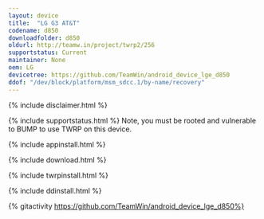 ```yaml
---
layout: device
title:  "LG G3 AT&T"
codename: d850
downloadfolder: d850
oldurl: http://teamw.in/project/twrp2/256
supportstatus: Current
maintainer: None
oem: LG
devicetree: https://github.com/TeamWin/android_device_lge_d850
ddof: "/dev/block/platform/msm_sdcc.1/by-name/recovery"
---
```


{% include disclaimer.html %}

{% include supportstatus.html %}
Note, you must be rooted and vulnerable to BUMP to use TWRP on this device.

{% include appinstall.html %}

{% include download.html %}

{% include twrpinstall.html %}

{% include ddinstall.html %}

{% gitactivity  https://github.com/TeamWin/android_device_lge_d850%}
